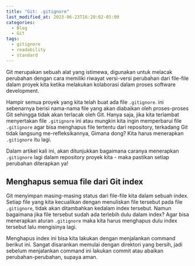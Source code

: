 ```yaml
---
title: "Git: .gitignore"
last_modified_at: 2023-06-23T16:20:02-05:00
categories:
  - Blog
  - Git
tags:
  - gitignore
  - readability
  - standard
---
```


Git merupakan sebuah alat yang istimewa, digunakan untuk melacak perubahan dengan cara memiliki riwayat versi-versi perubahan dari file-file dalam proyek kita ketika melakukan kolaborasi dalam proses software development.

Hampir semua proyek yang kita telah buat ada file `.gitignore`. ini sebenarnya berisi nama-nama file yang akan diabaikan oleh proses-proses Git sehingga tidak akan terlacak oleh Git. Hanya saja, jika kita terlambat menyertakan file `.gitignore` ini atau mungkin kita ingin memperbarui file `.gitignore` agar bisa menghapus file tertentu dari repository, terkadang Git tidak langsung me-refleksikannya, Gimana dong? Kita harus menerapkan `.gitignore` itu lagi.

Dalam artikel kali ini, akan ditunjukkan bagaimana caranya menerapkan `.gitignore` lagi dalam repository proyek kita - maka pastikan setiap perubahan diterapkan ya!

## Menghapus semua file dari Git index

Git menyimpan masing-masing status dari file-file kita dalam sebuah index. Setiap file yang kita kecualikan dengan menuliskan file tersebut pada file `.gitignore`, tidak akan ditambahkan kedalam index tersebut. Namun bagaimana jika file tersebut sudah ada terlebih dulu dalam index? Agar bisa menerapkan aturan `.gitignore` maka kita harus menghapus dulu index tersebut lalu mengisinya lagi.

Menghapus index ini bisa kita lakukan dengan menjalankan command berikut ini. Sangat disarankan memulai dengan direktori yang bersih, jadi sebelum menjalankan command ini lakukan commit atau abaikan perubahan-perubahan, supaya aman.